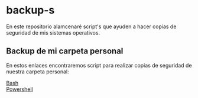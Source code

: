 # backup-s
En este repositorio alamcenaré script's que ayuden a hacer copias de seguridad de mis sistemas operativos.

## Backup de mi carpeta personal
En estos enlaces encontraremos script para realizar copias de seguridad de nuestra carpeta personal:

[Bash](https://github.com/raframmed/backup-s/blob/master/script/backup.sh)  
[Powershell](https://github.com/raframmed/backup-s/blob/master/script/backup.ps1)
